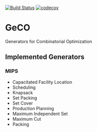 [![Build Status](https://travis-ci.org/CharJon/GeCO.svg?branch=main)](https://travis-ci.org/CharJon/GeCO) [![codecov](https://codecov.io/gh/CharJon/GeCO/branch/main/graph/badge.svg?token=IRS3LOkoFZ)](https://codecov.io/gh/CharJon/GeCO)

# GeCO
Generators for Combinatorial Optimization

## Implemented Generators
### MIPS
- Capacitated Facility Location
- Scheduling
- Knapsack
- Set Packing
- Set Cover
- Production Planning
- Maximum Independent Set 
- Maximum Cut
- Packing 
